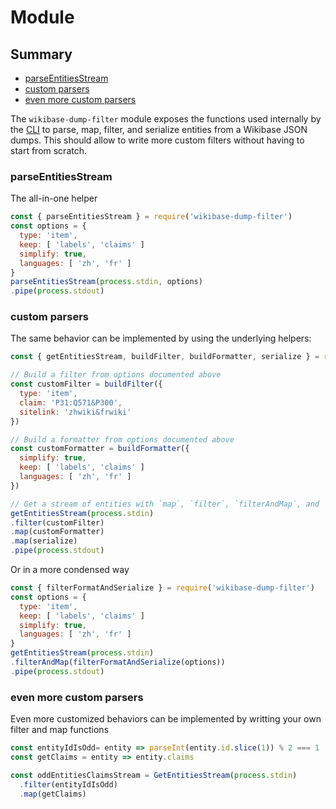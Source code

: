 # Module

## Summary

<!-- START doctoc generated TOC please keep comment here to allow auto update -->
<!-- DON'T EDIT THIS SECTION, INSTEAD RE-RUN doctoc TO UPDATE -->


- [parseEntitiesStream](#parseentitiesstream)
- [custom parsers](#custom-parsers)
- [even more custom parsers](#even-more-custom-parsers)

<!-- END doctoc generated TOC please keep comment here to allow auto update -->

The `wikibase-dump-filter` module exposes the functions used internally by the [CLI](https://github.com/maxlath/wikidata-filter/blob/master/docs/cli.md) to parse, map, filter, and serialize entities from a Wikibase JSON dumps. This should allow to write more custom filters without having to start from scratch.

### parseEntitiesStream
The all-in-one helper

```js
const { parseEntitiesStream } = require('wikibase-dump-filter')
const options = {
  type: 'item',
  keep: [ 'labels', 'claims' ]
  simplify: true,
  languages: [ 'zh', 'fr' ]
}
parseEntitiesStream(process.stdin, options)
.pipe(process.stdout)
```

### custom parsers
The same behavior can be implemented by using the underlying helpers:
```js
const { getEntitiesStream, buildFilter, buildFormatter, serialize } = require('wikibase-dump-filter')

// Build a filter from options documented above
const customFilter = buildFilter({
  type: 'item',
  claim: 'P31:Q571&P300',
  sitelink: 'zhwiki&frwiki'
})

// Build a formatter from options documented above
const customFormatter = buildFormatter({
  simplify: true,
  keep: [ 'labels', 'claims' ]
  languages: [ 'zh', 'fr' ]
})

// Get a stream of entities with `map`, `filter`, `filterAndMap`, and `tap` methods
getEntitiesStream(process.stdin)
.filter(customFilter)
.map(customFormatter)
.map(serialize)
.pipe(process.stdout)
```

Or in a more condensed way
```js
const { filterFormatAndSerialize } = require('wikibase-dump-filter')
const options = {
  type: 'item',
  keep: [ 'labels', 'claims' ]
  simplify: true,
  languages: [ 'zh', 'fr' ]
}
getEntitiesStream(process.stdin)
.filterAndMap(filterFormatAndSerialize(options))
.pipe(process.stdout)
```

### even more custom parsers

Even more customized behaviors can be implemented by writting your own filter and map functions
```js
const entityIdIsOdd= entity => parseInt(entity.id.slice(1)) % 2 === 1
const getClaims = entity => entity.claims

const oddEntitiesClaimsStream = GetEntitiesStream(process.stdin)
  .filter(entityIdIsOdd)
  .map(getClaims)
```
